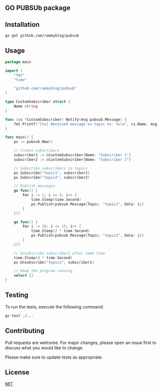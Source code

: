 ## GO PUBSUb package

## Installation

```bash
go get github.com/rammyblog/pubsub
```

## Usage

```go
package main

import (
	"fmt"
	"time"

	"github.com/rammyblog/pubsub"
)

type CustomSubscriber struct {
	Name string
}

func (cs *CustomSubscriber) Notify(msg pubsub.Message) {
	fmt.Printf("[%s] Received message on topic %s: %v\n", cs.Name, msg.Topic, msg.Data)
}

func main() {
	ps := pubsub.New()

	// Create subscribers
	subscriber1 := &CustomSubscriber{Name: "Subscriber 1"}
	subscriber2 := &CustomSubscriber{Name: "Subscriber 2"}

	// Subscribe subscribers to topics
	ps.Subscribe("topic1", subscriber1)
	ps.Subscribe("topic2", subscriber2)

	// Publish messages
	go func() {
		for i := 1; i <= 5; i++ {
			time.Sleep(time.Second)
			ps.Publish(pubsub.Message{Topic: "topic1", Data: i})
		}
	}()

	go func() {
		for i := 10; i <= 15; i++ {
			time.Sleep(2 * time.Second)
			ps.Publish(pubsub.Message{Topic: "topic2", Data: i})
		}
	}()

	// Unsubscribe subscriber1 after some time
	time.Sleep(4 * time.Second)
	ps.Unsubscribe("topic1", subscriber1)

	// Keep the program running
	select {}
}

```

## Testing

To run the tests, execute the following command:

```bash
go test ./...
```

## Contributing

Pull requests are welcome. For major changes, please open an issue first to discuss what you would like to change.

Please make sure to update tests as appropriate.

## License

[MIT](https://choosealicense.com/licenses/mit/)
